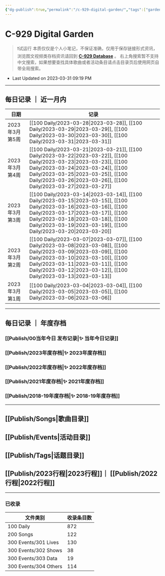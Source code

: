 ```yaml
---
{"dg-publish":true,"permalink":"/c-929-digital-garden/","tags":["gardenEntry"],"dgShowLocalGraph":true}
---
```


# C-929 Digital Garden

> ❗试运行
> 本质仅仅是个人小笔记，不保证准确，仅用于保存链接形式资讯，浏览图文视频类存档资讯请回到 **[C-929 Database](https://c929-song.super.site/)** 。
> 右上角搜索暂不支持中文搜索，如果想要查找具体歌曲或者活动条目请点击目录页后使用网页自带全局搜索。
- Last Updated on 2023-03-31 09:19 PM 

---

## 每日记录 ｜ 近一月内

| 日期          | 记录                                                                                                                                                                                                                                                                                            |
| ----------- | --------------------------------------------------------------------------------------------------------------------------------------------------------------------------------------------------------------------------------------------------------------------------------------------- |
| 2023年3月 第5周 | [[100 Daily/2023-03-28\|2023-03-28]], [[100 Daily/2023-03-29\|2023-03-29]], [[100 Daily/2023-03-30\|2023-03-30]], [[100 Daily/2023-03-31\|2023-03-31]]                                                                                                                            |
| 2023年3月 第4周 | [[100 Daily/2023-03-21\|2023-03-21]], [[100 Daily/2023-03-22\|2023-03-22]], [[100 Daily/2023-03-23\|2023-03-23]], [[100 Daily/2023-03-24\|2023-03-24]], [[100 Daily/2023-03-25\|2023-03-25]], [[100 Daily/2023-03-26\|2023-03-26]], [[100 Daily/2023-03-27\|2023-03-27]] |
| 2023年3月 第3周 | [[100 Daily/2023-03-14\|2023-03-14]], [[100 Daily/2023-03-15\|2023-03-15]], [[100 Daily/2023-03-16\|2023-03-16]], [[100 Daily/2023-03-17\|2023-03-17]], [[100 Daily/2023-03-18\|2023-03-18]], [[100 Daily/2023-03-19\|2023-03-19]], [[100 Daily/2023-03-20\|2023-03-20]] |
| 2023年3月 第2周 | [[100 Daily/2023-03-07\|2023-03-07]], [[100 Daily/2023-03-08\|2023-03-08]], [[100 Daily/2023-03-09\|2023-03-09]], [[100 Daily/2023-03-10\|2023-03-10]], [[100 Daily/2023-03-11\|2023-03-11]], [[100 Daily/2023-03-12\|2023-03-12]], [[100 Daily/2023-03-13\|2023-03-13]] |
| 2023年3月 第1周 | [[100 Daily/2023-03-04\|2023-03-04]], [[100 Daily/2023-03-05\|2023-03-05]], [[100 Daily/2023-03-06\|2023-03-06]]                                                                                                                                                                     |

---

## 每日记录 ｜ 年度存档

### [[Publish/00当年今日 发布记录\|✨ 当年今日记录]]
### [[Publish/2023年度存档\|✨ 2023年度存档]]
### [[Publish/2022年度存档\|✨ 2022年度存档]]
### [[Publish/2021年度存档\|✨ 2021年度存档]]
### [[Publish/2018-19年度存档\|✨ 2018-19年度存档]]

---

## [[Publish/Songs\|歌曲目录]] 
## [[Publish/Events\|活动目录]]
## [[Publish/Tags\|话题目录]]
## [[Publish/2023行程\|2023行程]]｜ [[Publish/2022行程\|2022行程]]

---

### 已收录

| 文件类别                  | 收录条目数 |
| --------------------- | ----- |
| 100 Daily             | 872   |
| 200 Songs             | 122   |
| 300 Events/301 Lives  | 130   |
| 300 Events/302 Shows  | 38    |
| 300 Events/303 Data   | 19    |
| 300 Events/304 Others | 114   |

